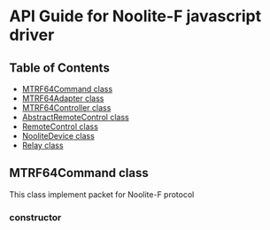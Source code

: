 # API Guide for Noolite-F javascript driver

## Table of Contents

* [MTRF64Command class](#mtrf64command-class)
* [MTRF64Adapter class](#mtrf64Command-class)
* [MTRF64Controller class](#mtrf64Controller-class)
* [AbstractRemoteControl class](#mtrf64-abstractremotecontrol-class)
* [RemoteControl class](#remotecontrol-class)
* [NooliteDevice class](#noolitedevice-class)
* [Relay class](#relay-class)

## MTRF64Command class

This class implement packet for Noolite-F protocol

### constructor

```javascript
